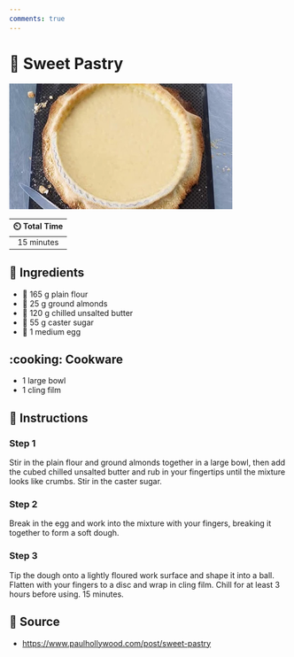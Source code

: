 ```yaml
---
comments: true
---
```

# :pie: Sweet Pastry

![Sweet Pastry](../../assets/images/sweet-pastry.png)

| :timer_clock: Total Time |
|:-----------------------: |
| 15 minutes |

## :salt: Ingredients

- :ear_of_rice: 165 g plain flour
- :chestnut: 25 g ground almonds
- :butter: 120 g chilled unsalted butter
- :candy: 55 g caster sugar
- :egg: 1 medium egg

## :cooking: Cookware

- 1 large bowl
- 1 cling film

## :pencil: Instructions

### Step 1

Stir in the plain flour and ground almonds together in a large bowl, then add the cubed chilled unsalted butter and rub
in your fingertips until the mixture looks like crumbs. Stir in the caster sugar.

### Step 2

Break in the egg and work into the mixture with your fingers, breaking it together to form a soft dough.

### Step 3

Tip the dough onto a lightly floured work surface and shape it into a ball. Flatten with your fingers to a disc and wrap
in cling film. Chill for at least 3 hours before using. 15 minutes.

## :link: Source

- <https://www.paulhollywood.com/post/sweet-pastry>
